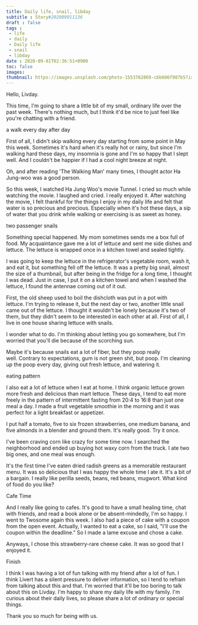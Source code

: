 ```yaml
---
title: Daily life, snail, libday
subtitle : Story#202009011136
draft : false
tags :
 - life
 - daily
 - Daily life
 - snail
 - libday
date : 2020-09-01T02:36:51+0900
toc: false
images: 
thumbnail: https://images.unsplash.com/photo-1553762869-cbb606f987b5?ixlib=rb-1.2.1&q=80&fm=jpg&crop=entropy&cs=tinysrgb&w=1080&fit=max&ixid=eyJhcHBfaWQiOjE1NTU0OX0
---
```


Hello, Livday.  

This time, I'm going to share a little bit of my small, ordinary life over the past week. There's nothing much, but I think it'd be nice to just feel like you're chatting with a friend.  

a walk every day after day  

First of all, I didn't skip walking every day starting from some point in May this week. Sometimes it's hard when it's really hot or rainy, but since I'm walking hard these days, my insomnia is gone and I'm so happy that I slept well. And I couldn't be happier if I had a cool night breeze at night.  

Oh, and after reading 'The Walking Man' many times, I thought actor Ha Jung-woo was a good person.  

So this week, I watched Ha Jung Woo's movie Tunnel. I cried so much while watching the movie. I laughed and cried. I really enjoyed it. After watching the movie, I felt thankful for the things I enjoy in my daily life and felt that water is so precious and precious. Especially when it's hot these days, a sip of water that you drink while walking or exercising is as sweet as honey.  

two passenger snails  

Something special happened. My mom sometimes sends me a box full of food. My acquaintance gave me a lot of lettuce and sent me side dishes and lettuce. The lettuce is wrapped once in a kitchen towel and sealed tightly.  

I was going to keep the lettuce in the refrigerator's vegetable room, wash it, and eat it, but something fell off the lettuce. It was a pretty big snail, almost the size of a thumbnail, but after being in the fridge for a long time, I thought I was dead. Just in case, I put it on a kitchen towel and when I washed the lettuce, I found the antennae coming out of it out.  

First, the old sheep used to boil the dishcloth was put in a pot with lettuce. I'm trying to release it, but the next day or two, another little snail came out of the lettuce. I thought it wouldn't be lonely because it's two of them, but they didn't seem to be interested in each other at all. First of all, I live in one house sharing lettuce with snails.  

I wonder what to do. I'm thinking about letting you go somewhere, but I'm worried that you'll die because of the scorching sun.  

Maybe it's because snails eat a lot of fiber, but they poop really well. Contrary to expectations, gum is not green shit, but poop. I'm cleaning up the poop every day, giving out fresh lettuce, and watering it.  

eating pattern  

I also eat a lot of lettuce when I eat at home. I think organic lettuce grown more fresh and delicious than mart lettuce. These days, I tend to eat more freely in the pattern of intermittent fasting from 20:4 to 16:8 than just one meal a day. I made a fruit vegetable smoothie in the morning and it was perfect for a light breakfast or appetizer.  

I put half a tomato, five to six frozen strawberries, one medium banana, and five almonds in a blender and ground them. It's really good. Try it once.  

I've been craving corn like crazy for some time now. I searched the neighborhood and ended up buying hot waxy corn from the truck. I ate two big ones, and one meal was enough.  

It's the first time I've eaten dried radish greens as a memorable restaurant menu. It was so delicious that I was happy the whole time I ate it. It's a bit of a bargain. I really like perilla seeds, beans, red beans, mugwort. What kind of food do you like?  

Cafe Time  

And I really like going to cafes. It's good to have a small healing time, chat with friends, and read a book alone or be absent-mindedly, I'm so happy. I went to Twosome again this week. I also had a piece of cake with a coupon from the open event. Actually, I wanted to eat a cake, so I said, "I'll use the coupon within the deadline." So I made a lame excuse and chose a cake.  

Anyways, I chose this strawberry-rare cheese cake. It was so good that I enjoyed it.  

Finish  

I think I was having a lot of fun talking with my friend after a lot of fun. I think Livert has a silent pressure to deliver information, so I tend to refrain from talking about this and that. I'm worried that it'll be too boring to talk about this on Livday. I'm happy to share my daily life with my family. I'm curious about their daily lives, so please share a lot of ordinary or special things.  

Thank you so much for being with us.  


